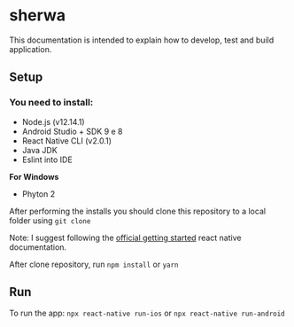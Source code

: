 # sherwa

This documentation is intended to explain how to develop, test and build application.

## Setup

### You need to install:

- Node.js (v12.14.1)
- Android Studio + SDK 9 e 8
- React Native CLI (v2.0.1)
- Java JDK
- Eslint into IDE

**For Windows**

- Phyton 2

After performing the installs you should clone this repository to a local folder using `git clone`

Note: I suggest following the [official getting started](https://facebook.github.io/react-native/docs/getting-started) react native documentation.

After clone repository, run `npm install` or `yarn`

## Run

To run the app:
`npx react-native run-ios` or `npx react-native run-android`

